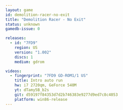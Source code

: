 ```yaml
---
layout: game
id: demolition-racer-no-exit
title: "Demolition Racer - No Exit"
status: unknown
gamedb-issue: 0

releases:
  - id: "7FD9"
    region: US
    version: "1.002"
    discs: 1
    medium: gdrom

videos:
  - fingerprint: "7FD9 GD-ROM1/1 US"
    title: Intro auto run
    hw: i7 2720qm, GeForce 540M
    yt: dTamy5B_b2s
    git: d59197f84353d7d2b746383e9277d9ed7c8c4053
    platform: win86-release
---
```

